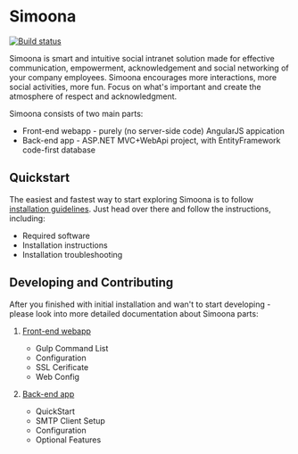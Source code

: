 # Simoona

[![Build status](https://ci.appveyor.com/api/projects/status/j5y450yftsvso2je?svg=true)](https://ci.appveyor.com/project/Simoona/simoona-ks9ka)

Simoona is smart and intuitive social intranet solution made for effective communication, empowerment, acknowledgement and social networking of your company employees.
Simoona encourages more interactions, more social activities, more fun. Focus on what's important and create the atmosphere of respect and acknowledgment.

Simoona consists of two main parts:

* Front-end webapp - purely (no server-side code) AngularJS appication
* Back-end app - ASP.NET MVC+WebApi project, with EntityFramework code-first database

## Quickstart

The easiest and fastest way to start exploring Simoona is to follow [installation guidelines](build/README.md). Just head over there and follow the instructions, including:
* Required software
* Installation instructions
* Installation troubleshooting

## Developing and Contributing

After you finished with initial installation and wan't to start developing - please look into more detailed documentation about Simoona parts:

1. [Front-end webapp](src/webapp/README.md)
    * Gulp Command List
    * Configuration
    * SSL Cerificate
    * Web Config

1. [Back-end app](src/api/README.md)
    * QuickStart
    * SMTP Client Setup
    * Configuration
    * Optional Features